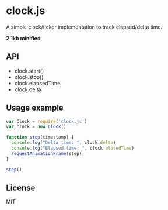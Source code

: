 clock.js
===

A simple clock/ticker implementation to track elapsed/delta time.

**2.1kb minified**

API
---

- clock.start()
- clock.stop()
- clock.elapsedTime
- clock.delta

Usage example
---

```javascript
var Clock = require('clock.js')
var clock = new Clock()

function step(timestamp) {
  console.log("Delta time: ", clock.delta)
  console.log("Elapsed time: ", clock.elasedTime)
  requestAnimationFrame(step);
}

step()
```

License
---

MIT

